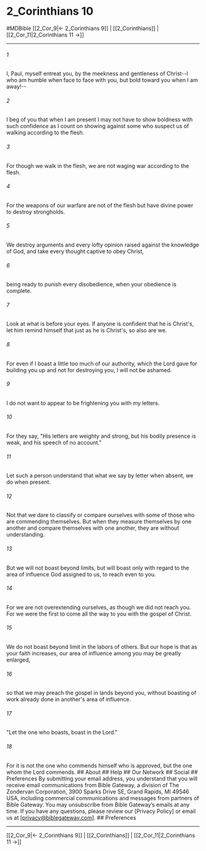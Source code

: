 # 2_Corinthians 10
#MDBible
[[2_Cor_9|← 2_Corinthians 9]] | [[2_Corinthians]] | [[2_Cor_11|2_Corinthians 11 →]]

***






###### 1 


I, Paul, myself entreat you, by the meekness and gentleness of Christ--I who am humble when face to face with you, but bold toward you when I am away!-- 





###### 2 


I beg of you that when I am present I may not have to show boldness with such confidence as I count on showing against some who suspect us of walking according to the flesh. 





###### 3 


For though we walk in the flesh, we are not waging war according to the flesh. 





###### 4 


For the weapons of our warfare are not of the flesh but have divine power to destroy strongholds. 





###### 5 


We destroy arguments and every lofty opinion raised against the knowledge of God, and take every thought captive to obey Christ, 





###### 6 


being ready to punish every disobedience, when your obedience is complete. 





###### 7 


Look at what is before your eyes. If anyone is confident that he is Christ's, let him remind himself that just as he is Christ's, so also are we. 





###### 8 


For even if I boast a little too much of our authority, which the Lord gave for building you up and not for destroying you, I will not be ashamed. 





###### 9 


I do not want to appear to be frightening you with my letters. 





###### 10 


For they say, "His letters are weighty and strong, but his bodily presence is weak, and his speech of no account." 





###### 11 


Let such a person understand that what we say by letter when absent, we do when present. 





###### 12 


Not that we dare to classify or compare ourselves with some of those who are commending themselves. But when they measure themselves by one another and compare themselves with one another, they are without understanding. 





###### 13 


But we will not boast beyond limits, but will boast only with regard to the area of influence God assigned to us, to reach even to you. 





###### 14 


For we are not overextending ourselves, as though we did not reach you. For we were the first to come all the way to you with the gospel of Christ. 





###### 15 


We do not boast beyond limit in the labors of others. But our hope is that as your faith increases, our area of influence among you may be greatly enlarged, 





###### 16 


so that we may preach the gospel in lands beyond you, without boasting of work already done in another's area of influence. 





###### 17 


"Let the one who boasts, boast in the Lord." 





###### 18 


For it is not the one who commends himself who is approved, but the one whom the Lord commends. ## About ## Help ## Our Network ## Social ## Preferences By submitting your email address, you understand that you will receive email communications from Bible Gateway, a division of The Zondervan Corporation, 3900 Sparks Drive SE, Grand Rapids, MI 49546 USA, including commercial communications and messages from partners of Bible Gateway. You may unsubscribe from Bible Gateway&rsquo;s emails at any time. If you have any questions, please review our [Privacy Policy] or email us at [privacy@biblegateway.com]. ## Preferences

***

[[2_Cor_9|← 2_Corinthians 9]] | [[2_Corinthians]] | [[2_Cor_11|2_Corinthians 11 →]]

